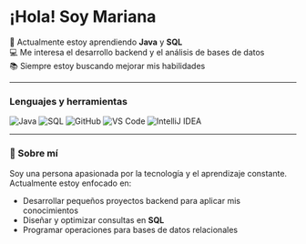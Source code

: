 # ¡Hola! Soy Mariana

🌱 Actualmente estoy aprendiendo **Java** y **SQL**  
💻 Me interesa el desarrollo backend y el análisis de bases de datos  
📚 Siempre estoy buscando mejorar mis habilidades 

---

### Lenguajes y herramientas
![Java](https://img.shields.io/badge/Java-ED8B00?style=for-the-badge&logo=openjdk&logoColor=white)
![SQL](https://img.shields.io/badge/SQL-025E8C?style=for-the-badge&logo=postgresql&logoColor=white)
![GitHub](https://img.shields.io/badge/GitHub-100000?style=for-the-badge&logo=github&logoColor=white)
![VS Code](https://img.shields.io/badge/VS_Code-0078D4?style=for-the-badge&logo=visual%20studio%20code&logoColor=white)
![IntelliJ IDEA](https://img.shields.io/badge/IntelliJ_IDEA-000000?style=for-the-badge&logo=intellijidea&logoColor=white)


---

### 💬 Sobre mí
Soy una persona apasionada por la tecnología y el aprendizaje constante.  
Actualmente estoy enfocado en:
- Desarrollar pequeños proyectos backend para aplicar mis conocimientos
- Diseñar y optimizar consultas en **SQL**
- Programar operaciones para bases de datos relacionales

